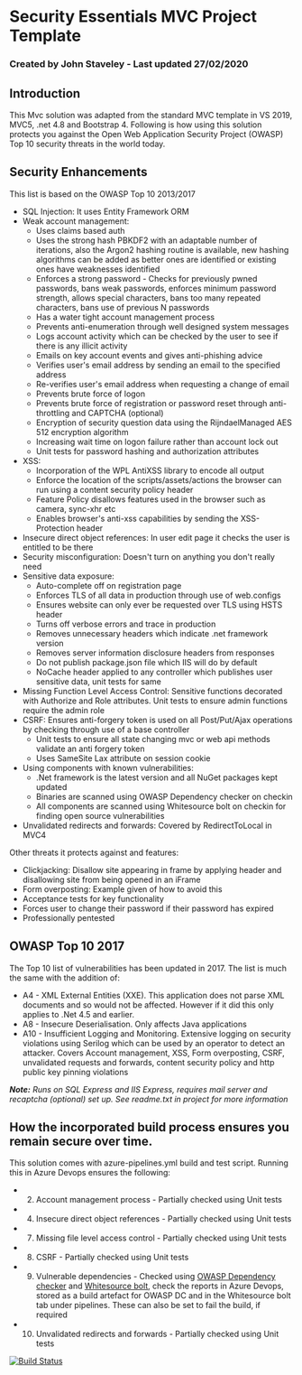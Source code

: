 # Security Essentials MVC Project Template

### Created by John Staveley - Last updated 27/02/2020

## Introduction
This Mvc solution was adapted from the standard MVC template in VS 2019, MVC5, .net 4.8 and Bootstrap 4. Following is how using this solution protects you against the Open Web Application Security Project (OWASP) Top 10 security threats in the world today.

## Security Enhancements
This list is based on the OWASP Top 10 2013/2017
* SQL Injection: It uses Entity Framework ORM
* Weak account management: 
	+ Uses claims based auth
	+ Uses the strong hash PBKDF2 with an adaptable number of iterations, also the Argon2 hashing routine is available, new hashing algorithms can be added as better ones are identified or existing ones have weaknesses identified
	+ Enforces a strong password - Checks for previously pwned passwords, bans weak passwords, enforces minimum password strength, allows special characters, bans too many repeated characters, bans use of previous N passwords
	+ Has a water tight account management process
	+ Prevents anti-enumeration through well designed system messages
	+ Logs account activity which can be checked by the user to see if there is any illicit activity
	+ Emails on key account events and gives anti-phishing advice
	+ Verifies user's email address by sending an email to the specified address
	+ Re-verifies user's email address when requesting a change of email
	+ Prevents brute force of logon
	+ Prevents brute force of registration or password reset through anti-throttling and CAPTCHA (optional)
	+ Encryption of security question data using the RijndaelManaged AES 512 encryption algorithm
	+ Increasing wait time on logon failure rather than account lock out
	+ Unit tests for password hashing and authorization attributes
* XSS:
	+ Incorporation of the WPL AntiXSS library to encode all output
	+ Enforce the location of the scripts/assets/actions the browser can run using a content security policy header
	+ Feature Policy disallows features used in the browser such as camera, sync-xhr etc
	+ Enables browser's anti-xss capabilities by sending the XSS-Protection header
* Insecure direct object references: In user edit page it checks the user is entitled to be there
* Security misconfiguration: Doesn't turn on anything you don't really need
* Sensitive data exposure: 
	+ Auto-complete off on registration page
	+ Enforces TLS of all data in production through use of web.configs
	+ Ensures website can only ever be requested over TLS using HSTS header
	+ Turns off verbose errors and trace in production
	+ Removes unnecessary headers which indicate .net framework version
	+ Removes server information disclosure headers from responses
	+ Do not publish package.json file which IIS will do by default
	+ NoCache header applied to any controller which publishes user sensitive data, unit tests for same
* Missing Function Level Access Control: Sensitive functions decorated with Authorize and Role attributes. Unit tests to ensure admin functions require the admin role
* CSRF: Ensures anti-forgery token is used on all Post/Put/Ajax operations by checking through use of a base controller
    + Unit tests to ensure all state changing mvc or web api methods validate an anti forgery token
	+ Uses SameSite Lax attribute on session cookie
* Using components with known vulnerabilities: 
    + .Net framework is the latest version and all NuGet packages kept updated
	+ Binaries are scanned using OWASP Dependency checker on checkin
	+ All components are scanned using Whitesource bolt on checkin for finding open source vulnerabilities
* Unvalidated redirects and forwards: Covered by RedirectToLocal in MVC4

Other threats it protects against and features:

* Clickjacking: Disallow site appearing in frame by applying header and disallowing site from being opened in an iFrame
* Form overposting: Example given of how to avoid this
* Acceptance tests for key functionality
* Forces user to change their password if their password has expired
* Professionally pentested

## OWASP Top 10 2017
The Top 10 list of vulnerabilities has been updated in 2017. The list is much the same with the addition of:
* A4 - XML External Entities (XXE). This application does not parse XML documents and so would not be affected. However if it did this only applies to .Net 4.5 and earlier.
* A8 - Insecure Deserialisation. Only affects Java applications
* A10 - Insufficient Logging and Monitoring. Extensive logging on security violations using Serilog which can be used by an operator to detect an attacker. Covers Account management, XSS, Form overposting, CSRF, unvalidated requests and forwards, content security policy and http public key pinning violations

***Note:** Runs on SQL Express and IIS Express, requires mail server and recaptcha (optional) set up. See readme.txt in project for more information*

## How the incorporated build process ensures you remain secure over time.
This solution comes with azure-pipelines.yml build and test script. Running this in Azure Devops ensures the following:
* 2. Account management process - Partially checked using Unit tests
* 4. Insecure direct object references - Partially checked using Unit tests
* 7. Missing file level access control - Partially checked using Unit tests
* 8. CSRF - Partially checked using Unit tests
* 9. Vulnerable dependencies - Checked using <a href="https://www.owasp.org/index.php/OWASP_Dependency_Check" target="_blank">OWASP Dependency checker</a> and <a href="https://bolt.whitesourcesoftware.com/" target="_blank">Whitesource bolt</a>, check the reports in Azure Devops, stored as a build artefact for OWASP DC and in the Whitesource bolt tab under pipelines. These can also be set to fail the build, if required</li>
* 10. Unvalidated redirects and forwards - Partially checked using Unit tests

[![Build Status](https://johnstaveley.visualstudio.com/Security%20Essentials/_apis/build/status/johnstaveley.SecurityEssentials?branchName=master)](https://johnstaveley.visualstudio.com/Security%20Essentials/_build/latest?definitionId=6&branchName=master)